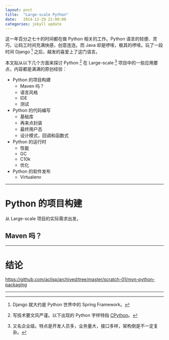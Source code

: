 ```yaml
---
layout: post
title:  "Large-scale Python"
date:   2014-12-29 22:00:00
categories: jekyll update
---
```


这一年百分之七十的时间都在做 Python 相关的工作。Python 语言的轻便、灵巧，让码工时间充满快感，创意连连。而 Java 却是啰嗦，极其的啰嗦。玩了一段时间 Django [^Django] 之后，越发的喜爱上了这门语言。

本文拟从以下几个方面来探讨 Python [^CPy] 在 Large-scale [^LS] 项目中的一些应用要点，内容都是满满的原创经验：

* Python 的项目构建
    - Maven 吗？
    - 语言风格
    - IDE
    - 测试
* Python 的代码编写
    - 基础库
    - 再来点封装
    - 最终用户态
    - 设计模式，回调和函数式
* Python 的运行时
    - 性能
    - GC
    - C10k
    - 优化
* Python 的软件发布
    - Virtualenv

- - - 

# Python 的项目构建

从 Large-scale 项目的实际需求出发，

## Maven 吗？

- - -

# 结论 


https://github.com/aclisp/archived/tree/master/scratch-01/mvn-python-packaging

- - -

[^Django]: Django 就大约是 Python 世界中的 Spring Framework。
[^LS]: 又名企业级。特点是开发人员多，业务量大，接口多样，架构倒是不一定复杂。
[^CPy]: 写技术要文风严谨。以下出现的 Python 字样特指 [CPython](http://en.wikipedia.org/wiki/CPython)。